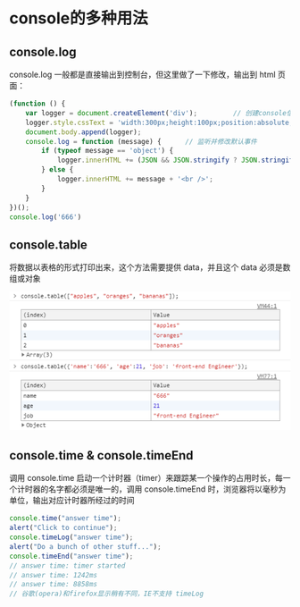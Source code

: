 # console的多种用法

## console.log

console.log 一般都是直接输出到控制台，但这里做了一下修改，输出到 html 页面：

```javascript
(function () {
    var logger = document.createElement('div');         // 创建console信息的容器
    logger.style.cssText = 'width:300px;height:100px;position:absolute;right:0;bottom:0;border:1px solid #ccc;';
    document.body.append(logger);
    console.log = function (message) {      // 监听并修改默认事件
        if (typeof message == 'object') {
            logger.innerHTML += (JSON && JSON.stringify ? JSON.stringify(message) : message) + '<br />';
        } else {
            logger.innerHTML += message + '<br />';
        }
    }
})();
console.log('666')
```

## console.table

将数据以表格的形式打印出来，这个方法需要提供 data，并且这个 data 必须是数组或对象

![输出为数组](/assets/img/consoleTableArray.png "输出为数组的截图")
![输出为对象](/assets/img/consoleTableObject.png "输出为对象的截图")

## console.time & console.timeEnd

调用 console.time 启动一个计时器（timer）来跟踪某一个操作的占用时长，每一个计时器的名字都必须是唯一的，调用 console.timeEnd 时，浏览器将以毫秒为单位，输出对应计时器所经过的时间

```javascript
console.time("answer time");
alert("Click to continue");
console.timeLog("answer time");
alert("Do a bunch of other stuff...");
console.timeEnd("answer time");
// answer time: timer started
// answer time: 1242ms
// answer time: 8858ms
// 谷歌(opera)和firefox显示稍有不同，IE不支持 timeLog
```
